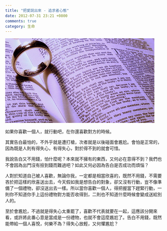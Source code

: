 ```yaml
---
title: "把愛說出來 - 追求者心態"
date: 2012-07-31 23:21 +0800
comments: true
category: 生命
---
```


![](/images/ring.jpg)

如果你喜歡一個人，就行動吧，在你還喜歡對方的時候。

其實告白最怕的，不外乎就是遭打槍，次者就是以後碰面會尷尬。會怕是正常的，因為既是人則有得失心，有得失心，對於得不到的就會可惜。

我說告白又不用錢，怕什麼呢？本來就不擁有的東西，又何必在意得不到？我們也不會因為出門沒有撿到錢而難過吧？如此又何必因為告白是否成功而煩惱？

人對於知道自己被人喜歡，無論你我，一定都是相當欣喜的，既然不用錢，不需要吝於把這樣的欣喜送出去，今天假如我是想告白的對象，卻又沒有行動，豈不像準備了一個禮物，卻沒送出去一樣。所以當你喜歡一個人，得把握當下趕緊行動，一則你不知道你手上這份禮物對方能否收得到，二則也不知道什麼時候會變成送給別人的。

至於會尷尬，不過就是得失心太重罷了，喜歡不代表就要在一起，這應該分開來看，或許將此番心意是當成是一份禮物，也就不會這麼尷尬了。告白不用錢，既然能帶給一個人喜悅，何樂不為？得失心放輕，又何懼尷尬？